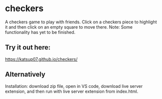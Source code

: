 # checkers
A checkers game to play with friends. 
Click on a checkers piece to highlight it and then click on an empty square to move there. 
Note: Some functionality has yet to be finished.

## Try it out here:
https://katsup07.github.io/checkers/

## Alternatively
Installation: download zip file, open in VS code, download live server extension, and then run with live server extension from index.html.

